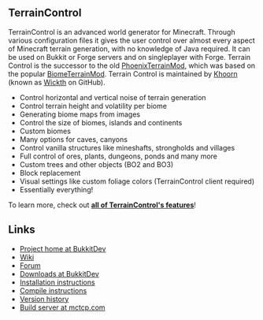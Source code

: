 ##  TerrainControl

TerrainControl is an advanced world generator for Minecraft. Through various configuration files it gives the user control over almost every aspect of Minecraft terrain generation, with no knowledge of Java required. It can be used on Bukkit or Forge servers and on singleplayer with Forge. Terrain Control is the successor to the old <a href="http://www.minecraftforum.net/topic/313991-phoenixterrainmod/">PhoenixTerrainMod</a>, which was based on the popular <a href="http://www.minecraftforum.net/topic/71565-biomemod/">BiomeTerrainMod</a>. Terrain Control is maintained by <a href="http://dev.bukkit.org/profiles/Khoorn/">Khoorn</a> (known as <a href="/Wickth">Wickth</a> on GitHub).

<ul>
<li>Control horizontal and vertical noise of terrain generation</li>
<li>Control terrain height and volatility per biome</li>
<li>Generating biome maps from images</li>
<li>Control the size of biomes, islands and continents</li>
<li>Custom biomes</li>
<li>Many options for caves, canyons</li>
<li>Control vanilla structures like mineshafts, strongholds and villages</li>
<li>Full control of ores, plants, dungeons, ponds and many more</li>
<li>Custom trees and other objects (BO2 and BO3)</li>
<li>Block replacement</li>
<li>Visual settings like custom foliage colors (TerrainControl client required)</li>
<li>Essentially everything!</li>
</ul>
To learn more, check out <a href="https://github.com/Wickth/TerrainControl/wiki/Features"><strong>all of TerrainControl's features</strong></a>!

## Links
* [Project home at BukkitDev](http://dev.bukkit.org/bukkit-plugins/terrain-control/)
* [Wiki](https://github.com/Wickth/TerrainControl/wiki/)
* [Forum](http://dev.bukkit.org/bukkit-plugins/terrain-control/forum/)
* [Downloads at BukkitDev](http://dev.bukkit.org/bukkit-plugins/terrain-control/files/)
* [Installation instructions](https://github.com/Wickth/TerrainControl/wiki/Installation-instructions)
* [Compile instructions](https://github.com/Wickth/TerrainControl/wiki/Developer-page#wiki-compiling)
* [Version history](https://github.com/Wickth/TerrainControl/wiki/Version-history)
* [Build server at mctcp.com](http://mctcp.com:8900/job/TerrainControl%20-%20Master%20-%20Gradle/default/)
